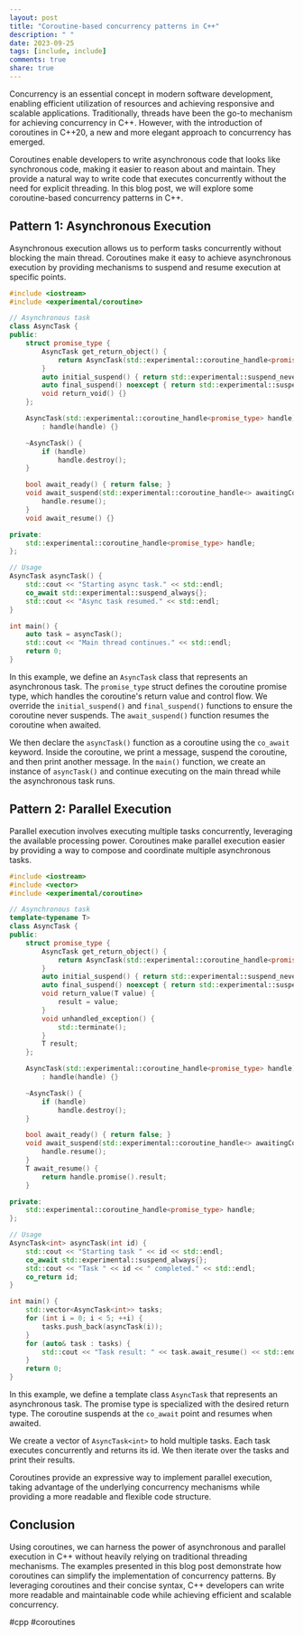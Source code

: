 ```yaml
---
layout: post
title: "Coroutine-based concurrency patterns in C++"
description: " "
date: 2023-09-25
tags: [include, include]
comments: true
share: true
---
```


Concurrency is an essential concept in modern software development, enabling efficient utilization of resources and achieving responsive and scalable applications. Traditionally, threads have been the go-to mechanism for achieving concurrency in C++. However, with the introduction of coroutines in C++20, a new and more elegant approach to concurrency has emerged.

Coroutines enable developers to write asynchronous code that looks like synchronous code, making it easier to reason about and maintain. They provide a natural way to write code that executes concurrently without the need for explicit threading. In this blog post, we will explore some coroutine-based concurrency patterns in C++.

## Pattern 1: Asynchronous Execution

Asynchronous execution allows us to perform tasks concurrently without blocking the main thread. Coroutines make it easy to achieve asynchronous execution by providing mechanisms to suspend and resume execution at specific points.

```cpp
#include <iostream>
#include <experimental/coroutine>

// Asynchronous task
class AsyncTask {
public:
    struct promise_type {
        AsyncTask get_return_object() {
            return AsyncTask(std::experimental::coroutine_handle<promise_type>::from_promise(*this));
        }
        auto initial_suspend() { return std::experimental::suspend_never{}; }
        auto final_suspend() noexcept { return std::experimental::suspend_never{}; }
        void return_void() {}
    };

    AsyncTask(std::experimental::coroutine_handle<promise_type> handle)
        : handle(handle) {}

    ~AsyncTask() {
        if (handle)
            handle.destroy();
    }

    bool await_ready() { return false; }
    void await_suspend(std::experimental::coroutine_handle<> awaitingCoroutine) {
        handle.resume();
    }
    void await_resume() {}

private:
    std::experimental::coroutine_handle<promise_type> handle;
};

// Usage
AsyncTask asyncTask() {
    std::cout << "Starting async task." << std::endl;
    co_await std::experimental::suspend_always{};
    std::cout << "Async task resumed." << std::endl;
}

int main() {
    auto task = asyncTask();
    std::cout << "Main thread continues." << std::endl;
    return 0;
}
```

In this example, we define an `AsyncTask` class that represents an asynchronous task. The `promise_type` struct defines the coroutine promise type, which handles the coroutine's return value and control flow. We override the `initial_suspend()` and `final_suspend()` functions to ensure the coroutine never suspends. The `await_suspend()` function resumes the coroutine when awaited.

We then declare the `asyncTask()` function as a coroutine using the `co_await` keyword. Inside the coroutine, we print a message, suspend the coroutine, and then print another message. In the `main()` function, we create an instance of `asyncTask()` and continue executing on the main thread while the asynchronous task runs.

## Pattern 2: Parallel Execution

Parallel execution involves executing multiple tasks concurrently, leveraging the available processing power. Coroutines make parallel execution easier by providing a way to compose and coordinate multiple asynchronous tasks.

```cpp
#include <iostream>
#include <vector>
#include <experimental/coroutine>

// Asynchronous task
template<typename T>
class AsyncTask {
public:
    struct promise_type {
        AsyncTask get_return_object() {
            return AsyncTask(std::experimental::coroutine_handle<promise_type>::from_promise(*this));
        }
        auto initial_suspend() { return std::experimental::suspend_never{}; }
        auto final_suspend() noexcept { return std::experimental::suspend_always{}; }
        void return_value(T value) {
            result = value;
        }
        void unhandled_exception() {
            std::terminate();
        }
        T result;
    };

    AsyncTask(std::experimental::coroutine_handle<promise_type> handle)
        : handle(handle) {}

    ~AsyncTask() {
        if (handle)
            handle.destroy();
    }

    bool await_ready() { return false; }
    void await_suspend(std::experimental::coroutine_handle<> awaitingCoroutine) {
        handle.resume();
    }
    T await_resume() {
        return handle.promise().result;
    }

private:
    std::experimental::coroutine_handle<promise_type> handle;
};

// Usage
AsyncTask<int> asyncTask(int id) {
    std::cout << "Starting task " << id << std::endl;
    co_await std::experimental::suspend_always{};
    std::cout << "Task " << id << " completed." << std::endl;
    co_return id;
}

int main() {
    std::vector<AsyncTask<int>> tasks;
    for (int i = 0; i < 5; ++i) {
        tasks.push_back(asyncTask(i));
    }
    for (auto& task : tasks) {
        std::cout << "Task result: " << task.await_resume() << std::endl;
    }
    return 0;
}
```

In this example, we define a template class `AsyncTask` that represents an asynchronous task. The promise type is specialized with the desired return type. The coroutine suspends at the `co_await` point and resumes when awaited.

We create a vector of `AsyncTask<int>` to hold multiple tasks. Each task executes concurrently and returns its id. We then iterate over the tasks and print their results.

Coroutines provide an expressive way to implement parallel execution, taking advantage of the underlying concurrency mechanisms while providing a more readable and flexible code structure.

## Conclusion

Using coroutines, we can harness the power of asynchronous and parallel execution in C++ without heavily relying on traditional threading mechanisms. The examples presented in this blog post demonstrate how coroutines can simplify the implementation of concurrency patterns. By leveraging coroutines and their concise syntax, C++ developers can write more readable and maintainable code while achieving efficient and scalable concurrency.

#cpp #coroutines